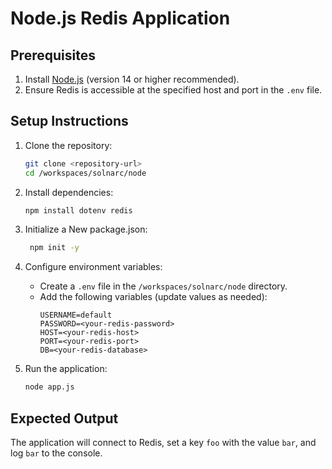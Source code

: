 # Node.js Redis Application

## Prerequisites
1. Install [Node.js](https://nodejs.org/) (version 14 or higher recommended).
2. Ensure Redis is accessible at the specified host and port in the `.env` file.

## Setup Instructions
1. Clone the repository:
   ```bash
   git clone <repository-url>
   cd /workspaces/solnarc/node
   ```

2. Install dependencies:
   ```bash
   npm install dotenv redis
   ```

3. Initialize a New package.json:
   ```bash
    npm init -y
   ```

4. Configure environment variables:
   - Create a `.env` file in the `/workspaces/solnarc/node` directory.
   - Add the following variables (update values as needed):
     ```
     USERNAME=default
     PASSWORD=<your-redis-password>
     HOST=<your-redis-host>
     PORT=<your-redis-port>
     DB=<your-redis-database>
     ```

5. Run the application:
   ```bash
   node app.js
   ```

## Expected Output
The application will connect to Redis, set a key `foo` with the value `bar`, and log `bar` to the console.
